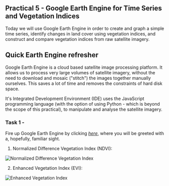 ## Practical 5 - Google Earth Engine for Time Series and Vegetation Indices

Today we will use Google Earth Engine in order to create and graph a simple time series, identify changes in land cover using vegetation indices, and construct and compare vegetation indices from raw satellite imagery. 

## Quick Earth Engine refresher

Google Earth Engine is a cloud based satellite image processing platform. It allows us to process very large volumes of satellite imagery, without the need to download and mosaic ("stitch") the images together manually ourselves. This saves a lot of time and removes the constraints of hard disk space.

It's Integrated Development Environment (IDE) uses the JavaScript programming language (with the option of using Python - which is beyond the scope of this practical), to manipulate and analyse the satellite imagery.


### Task 1 - 
Fire up Google Earth Engine by clicking *[here](https://code.earthengine.google.com/)*, where you will be greeted with a, hopefully, familiar sight. 

1. Normalized Difference Vegetation Index (NDVI):

![Normalized Difference Vegetation Index](http://www.sciweavers.org/upload/Tex2Img_1550172868/eqn.png)

2. Enhanced Vegetation Index (EVI):

![Enhanced Vegetation Index](http://www.sciweavers.org/upload/Tex2Img_1550172603/eqn.png)
